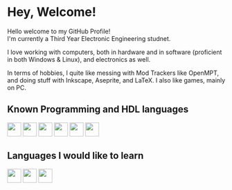 <!--- TheJollyDuck --->
<!--- README.MD    --->

# Hey, Welcome!

Hello welcome to my GitHub Profile!  
I'm currently a Third Year Electronic Engineering studnet.

I love working with computers, both in hardware and in software (proficient in both Windows & Linux), and electronics as well.

In terms of hobbies, I quite like messing with Mod Trackers like OpenMPT, and doing stuff with Inkscape, Aseprite, and LaTeX. I also like games, mainly on PC.

## Known Programming and HDL languages

<p float="left">
<img src="https://user-images.githubusercontent.com/63452367/158695695-0cd28ac8-5533-4edc-a524-7ef8748fddf9.png" height=32>
<img src="https://user-images.githubusercontent.com/63452367/158695746-4208a182-8b7d-4cdc-b339-6aaf14ea3993.png" height=32>
<img src="https://user-images.githubusercontent.com/63452367/158695817-4cac6068-506a-4774-9cdf-a65e0f0b622e.png" height=32>
<img src="https://user-images.githubusercontent.com/63452367/158695893-ea0918a7-9608-41d1-8db3-7f337d325b98.png" height=32>
<img src="https://user-images.githubusercontent.com/63452367/158695988-ba3a287d-6347-4396-8c5f-81e8795462d4.png" height=32>
<img src="https://user-images.githubusercontent.com/63452367/158695641-d7aa139a-797d-425a-a2da-63b0275f0d1a.png" height=32>
</p>

## Languages I would like to learn

<p float="left">
<img src="https://user-images.githubusercontent.com/63452367/158696275-a5f1485a-bd6a-47c0-9945-5ceaddd593b6.png" height=32>
<img src="https://user-images.githubusercontent.com/63452367/158696870-5065b93d-1020-4957-a88f-4cfd67d68bc8.png" height=32>
<img src="https://user-images.githubusercontent.com/63452367/158696425-4ad9060a-4ac9-49de-af14-45b26ae4888b.png" height=32>
</p>
